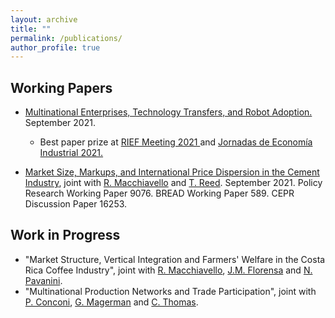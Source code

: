 ```yaml
---
layout: archive
title: ""
permalink: /publications/
author_profile: true
---
```



Working Papers 
-----
* <a href="https://papers.ssrn.com/sol3/papers.cfm?abstract_id=3931208" target="_blank">Multinational Enterprises, Technology Transfers, and Robot Adoption.</a> September 2021.
    * Best paper prize at <a href="https://www.dropbox.com/s/pad1wvwys4rgyha/RIEF_prize.jpg?dl=0" target="_blank"> RIEF Meeting 2021 </a> and <a href="https://www.dropbox.com/s/sgmggo8epozxaf2/JEI_prize.pdf?dl=0" target="_blank"> Jornadas de Economía Industrial 2021. </a>

* <a href="https://drive.google.com/file/d/1pYfGNLoHwdl53_jOyG2K1b_rgrrVXQWg/view" target="_blank">Market Size, Markups, and International Price Dispersion in the Cement Industry</a>, joint with <a href="https://sites.google.com/site/roccomacchiavello/" target="_blank">R. Macchiavello</a> and <a href="https://sites.google.com/view/tristanreed/home" target="_blank">T. Reed</a>. September 2021. Policy Research Working Paper 9076. BREAD Working Paper 589. CEPR Discussion Paper 16253. 


 
Work in Progress
-----
* "Market Structure, Vertical Integration and Farmers' Welfare in the Costa Rica Coffee Industry", joint with <a href="https://sites.google.com/site/roccomacchiavello/" target="_blank">R. Macchiavello</a>, <a href="https://sites.google.com/site/pmiquelflorensa/home" target="_blank">J.M. Florensa</a> and <a href="https://sites.google.com/site/nicolapavanini/" target="_blank">N. Pavanini</a>.
* "Multinational Production Networks and Trade Participation", joint with <a href="https://sites.google.com/view/paola-conconi-website/" target="_blank">P. Conconi</a>, <a href="http://www.glennmagerman.com/" target="_blank">G. Magerman</a> and <a href="https://www.lse.ac.uk/management/people/academic-staff/cthomas" target="_blank">C. Thomas</a>.
